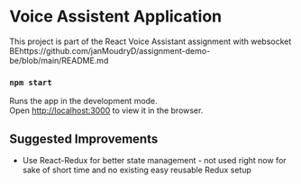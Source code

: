 # Voice Assistent Application

This project is part of the React Voice Assistant assignment with websocket BEhttps://github.com/janMoudryD/assignment-demo-be/blob/main/README.md
### `npm start`

Runs the app in the development mode.\
Open [http://localhost:3000](http://localhost:3000) to view it in the browser.

## Suggested Improvements

- Use React-Redux for better state management - not used right now for sake of short time and no existing easy reusable Redux setup
